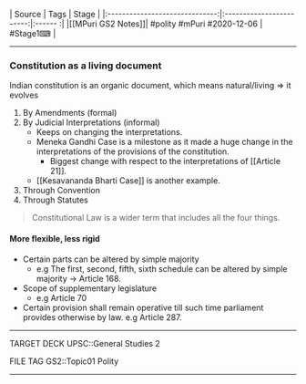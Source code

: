 |             Source             |           Tags           | Stage | 
|:------------------------------:|:------------------------:|:------ :|
|[[MPuri GS2 Notes]]| #polity #mPuri #2020-12-06 | #Stage1⌨  |

---

### Constitution as a living document
Indian constitution is an organic document, which means natural/living => it evolves

1.  By Amendments (formal)
2.  By Judicial Interpretations (informal)
    *   Keeps on changing the interpretations.
    *   Meneka Gandhi Case is a milestone as it made a huge change in the interpretations of the provisions of the constitution.
        *   Biggest change with respect to the interpretations of [[Article 21]].
    *   [[Kesavananda Bharti Case]] is another example.
3. Through Convention
4. Through Statutes

> Constitutional Law is a wider term that includes all the four things. 

#### More flexible, less rigid
- Certain parts can be altered by simple majority
	- e.g The first, second, fifth, sixth schedule can be altered by simple majority -> Article 168.
- Scope of supplementary legislature
	- e.g Article 70
- Certain provision shall remain operative till such time parliament provides otherwise by law. e.g Article 287.


---

TARGET DECK
UPSC::General Studies 2

FILE TAG
GS2::Topic01 Polity

---